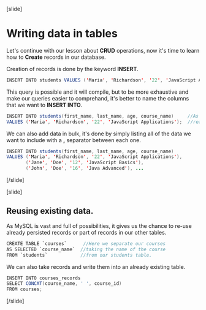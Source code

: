 [slide]
# Writing data in tables

Let's continue with our lesson about **CRUD** operations, now it's time to learn how to **Create** records in our database.

Creation of records is done by the keyword **INSERT**.

``` java
INSERT INTO students VALUES ('Maria', 'Richardson', '22', 'JavaScript Applications'); //Here we add a new record to our table students.
```

This query is possible and it will compile, but to be more exhaustive and make our queries easier to comprehand, it's better to name the columns that we want to **INSERT INTO**.

```java
INSERT INTO students(first_name, last_name, age, course_name)     //As we specify the column names it will be easier for whoever
VALUES ('Maria', 'Richardson', '22', 'JavaScript Applications');  //reads our query to better undestand what we were trying to do.
```


We can also add data in bulk, it's done by simply listing all of the data we want to include with a **,** separator between each one.

```java
INSERT INTO students(first_name, last_name, age, course_name) 
VALUES ('Maria', 'Richardson', '22', 'JavaScript Applications'),
       ('Jane', 'Doe', '12', 'JavaScript Basics'),
       ('John', 'Doe', '16', 'Java Advanced'), ...
```

[/slide]

[slide]
## Reusing existing data.

As MySQL is vast and full of possibilities, it gives us the chance to re-use already persisted records or part of records in our other tables.

```java
CREATE TABLE `courses`      //Here we separate our courses
AS SELECTED `course_name`  //taking the name of the course
FROM `students`            //from our students table.
```

We can also take records and write them into an already existing table.

```java
INSERT INTO courses_records
SELECT CONCAT(course_name, ' ', course_id)
FROM courses;
```


[/slide]
